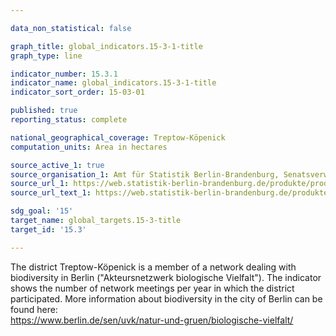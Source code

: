 ```yaml
---

data_non_statistical: false

graph_title: global_indicators.15-3-1-title
graph_type: line

indicator_number: 15.3.1
indicator_name: global_indicators.15-3-1-title
indicator_sort_order: 15-03-01

published: true
reporting_status: complete

national_geographical_coverage: Treptow-Köpenick
computation_units: Area in hectares

source_active_1: true
source_organisation_1: Amt für Statistik Berlin-Brandenburg, Senatsverwaltung für Umwelt, Verkehr und Klimaschutz
source_url_1: https://web.statistik-berlin-brandenburg.de/produkte/produkte_jahrbuch.asp
source_url_text_1: https://web.statistik-berlin-brandenburg.de/produkte/produkte_jahrbuch.asp

sdg_goal: '15'
target_name: global_targets.15-3-title
target_id: '15.3'

---
```

The district Treptow-Köpenick is a member of a network dealing with biodiversity in Berlin ("Akteursnetzwerk biologische Vielfalt"). The indicator shows the number of network meetings per year in which the district participated.
More information about biodiversity in the city of Berlin can be found here:<br> 
<a href="https://www.berlin.de/sen/uvk/natur-und-gruen/biologische-vielfalt/">https://www.berlin.de/sen/uvk/natur-und-gruen/biologische-vielfalt/</a>

